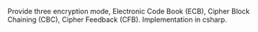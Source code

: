 Provide three encryption mode, Electronic Code Book (ECB), Cipher Block Chaining (CBC), Cipher Feedback (CFB). Implementation in csharp.